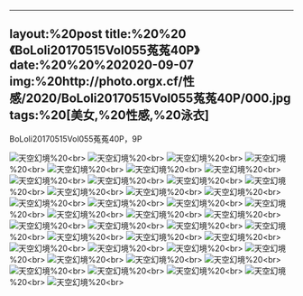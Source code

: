 ﻿---
layout:%20post
title:%20%20《BoLoli20170515Vol055菟菟40P》
date:%20%20%202020-09-07
img:%20http://photo.orgx.cf/性感/2020/BoLoli20170515Vol055菟菟40P/000.jpg
tags:%20[美女,%20性感,%20泳衣]
---

BoLoli20170515Vol055菟菟40P，9P



![天空幻境](http://photo.orgx.cf/性感/2020/BoLoli20170515Vol055菟菟40P/001.jpg%20''天空幻境'')%20<br>
![天空幻境](http://photo.orgx.cf/性感/2020/BoLoli20170515Vol055菟菟40P/002.jpg%20''天空幻境'')%20<br>
![天空幻境](http://photo.orgx.cf/性感/2020/BoLoli20170515Vol055菟菟40P/003.jpg%20''天空幻境'')%20<br>
![天空幻境](http://photo.orgx.cf/性感/2020/BoLoli20170515Vol055菟菟40P/004.jpg%20''天空幻境'')%20<br>
![天空幻境](http://photo.orgx.cf/性感/2020/BoLoli20170515Vol055菟菟40P/005.jpg%20''天空幻境'')%20<br>
![天空幻境](http://photo.orgx.cf/性感/2020/BoLoli20170515Vol055菟菟40P/006.jpg%20''天空幻境'')%20<br>
![天空幻境](http://photo.orgx.cf/性感/2020/BoLoli20170515Vol055菟菟40P/007.jpg%20''天空幻境'')%20<br>
![天空幻境](http://photo.orgx.cf/性感/2020/BoLoli20170515Vol055菟菟40P/008.jpg%20''天空幻境'')%20<br>
![天空幻境](http://photo.orgx.cf/性感/2020/BoLoli20170515Vol055菟菟40P/009.jpg%20''天空幻境'')%20<br>
![天空幻境](http://photo.orgx.cf/性感/2020/BoLoli20170515Vol055菟菟40P/010.jpg%20''天空幻境'')%20<br>
![天空幻境](http://photo.orgx.cf/性感/2020/BoLoli20170515Vol055菟菟40P/011.jpg%20''天空幻境'')%20<br>
![天空幻境](http://photo.orgx.cf/性感/2020/BoLoli20170515Vol055菟菟40P/012.jpg%20''天空幻境'')%20<br>
![天空幻境](http://photo.orgx.cf/性感/2020/BoLoli20170515Vol055菟菟40P/013.jpg%20''天空幻境'')%20<br>
![天空幻境](http://photo.orgx.cf/性感/2020/BoLoli20170515Vol055菟菟40P/014.jpg%20''天空幻境'')%20<br>
![天空幻境](http://photo.orgx.cf/性感/2020/BoLoli20170515Vol055菟菟40P/015.jpg%20''天空幻境'')%20<br>
![天空幻境](http://photo.orgx.cf/性感/2020/BoLoli20170515Vol055菟菟40P/016.jpg%20''天空幻境'')%20<br>
![天空幻境](http://photo.orgx.cf/性感/2020/BoLoli20170515Vol055菟菟40P/017.jpg%20''天空幻境'')%20<br>
![天空幻境](http://photo.orgx.cf/性感/2020/BoLoli20170515Vol055菟菟40P/018.jpg%20''天空幻境'')%20<br>
![天空幻境](http://photo.orgx.cf/性感/2020/BoLoli20170515Vol055菟菟40P/019.jpg%20''天空幻境'')%20<br>
![天空幻境](http://photo.orgx.cf/性感/2020/BoLoli20170515Vol055菟菟40P/020.jpg%20''天空幻境'')%20<br>
![天空幻境](http://photo.orgx.cf/性感/2020/BoLoli20170515Vol055菟菟40P/021.jpg%20''天空幻境'')%20<br>
![天空幻境](http://photo.orgx.cf/性感/2020/BoLoli20170515Vol055菟菟40P/022.jpg%20''天空幻境'')%20<br>
![天空幻境](http://photo.orgx.cf/性感/2020/BoLoli20170515Vol055菟菟40P/023.jpg%20''天空幻境'')%20<br>
![天空幻境](http://photo.orgx.cf/性感/2020/BoLoli20170515Vol055菟菟40P/024.jpg%20''天空幻境'')%20<br>
![天空幻境](http://photo.orgx.cf/性感/2020/BoLoli20170515Vol055菟菟40P/025.jpg%20''天空幻境'')%20<br>
![天空幻境](http://photo.orgx.cf/性感/2020/BoLoli20170515Vol055菟菟40P/026.jpg%20''天空幻境'')%20<br>
![天空幻境](http://photo.orgx.cf/性感/2020/BoLoli20170515Vol055菟菟40P/027.jpg%20''天空幻境'')%20<br>
![天空幻境](http://photo.orgx.cf/性感/2020/BoLoli20170515Vol055菟菟40P/028.jpg%20''天空幻境'')%20<br>
![天空幻境](http://photo.orgx.cf/性感/2020/BoLoli20170515Vol055菟菟40P/029.jpg%20''天空幻境'')%20<br>
![天空幻境](http://photo.orgx.cf/性感/2020/BoLoli20170515Vol055菟菟40P/030.jpg%20''天空幻境'')%20<br>
![天空幻境](http://photo.orgx.cf/性感/2020/BoLoli20170515Vol055菟菟40P/031.jpg%20''天空幻境'')%20<br>
![天空幻境](http://photo.orgx.cf/性感/2020/BoLoli20170515Vol055菟菟40P/032.jpg%20''天空幻境'')%20<br>
![天空幻境](http://photo.orgx.cf/性感/2020/BoLoli20170515Vol055菟菟40P/033.jpg%20''天空幻境'')%20<br>
![天空幻境](http://photo.orgx.cf/性感/2020/BoLoli20170515Vol055菟菟40P/034.jpg%20''天空幻境'')%20<br>
![天空幻境](http://photo.orgx.cf/性感/2020/BoLoli20170515Vol055菟菟40P/035.jpg%20''天空幻境'')%20<br>
![天空幻境](http://photo.orgx.cf/性感/2020/BoLoli20170515Vol055菟菟40P/036.jpg%20''天空幻境'')%20<br>
![天空幻境](http://photo.orgx.cf/性感/2020/BoLoli20170515Vol055菟菟40P/037.jpg%20''天空幻境'')%20<br>
![天空幻境](http://photo.orgx.cf/性感/2020/BoLoli20170515Vol055菟菟40P/038.jpg%20''天空幻境'')%20<br>
![天空幻境](http://photo.orgx.cf/性感/2020/BoLoli20170515Vol055菟菟40P/039.jpg%20''天空幻境'')%20<br>
![天空幻境](http://photo.orgx.cf/性感/2020/BoLoli20170515Vol055菟菟40P/040.jpg%20''天空幻境'')%20<br>